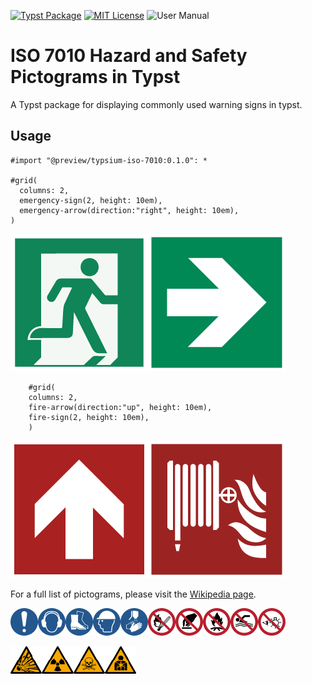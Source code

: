 [![Typst Package](https://img.shields.io/badge/dynamic/toml?url=https%3A%2F%2Fraw.githubusercontent.com%2FTypsium%2Ftypsium-iso-7010%2Fmain%2Ftypst.toml&query=%24.package.version&prefix=v&logo=typst&label=package&color=239DAD)](https://typst.app/universe/package/typsium-iso-7010)
[![MIT License](https://img.shields.io/badge/license-MIT-blue)](https://github.com/Typsium/typsium/blob/main/LICENSE)
![User Manual](https://img.shields.io/badge/manual-.pdf-purple)

# ISO 7010 Hazard and Safety Pictograms in Typst

A Typst package for displaying commonly used warning signs in typst.

## Usage
```typst
#import "@preview/typsium-iso-7010:0.1.0": *

#grid(
  columns: 2,
  emergency-sign(2, height: 10em),
  emergency-arrow(direction:"right", height: 10em),
)
```

![result](https://raw.githubusercontent.com/Typsium/typsium-iso-7010/main/tests/emergency-exit/ref/1.png)


```typst
    #grid(
    columns: 2,
    fire-arrow(direction:"up", height: 10em),
    fire-sign(2, height: 10em),
    )
```
![result](https://raw.githubusercontent.com/Typsium/typsium-iso-7010/main/tests/fire-extinguisher/ref/1.png)

For a full list of pictograms, please visit the [Wikipedia page](https://en.wikipedia.org/wiki/ISO_7010).

![result](https://raw.githubusercontent.com/Typsium/typsium-iso-7010/main/tests/mandatory-prohibited/ref/1.png)

![result](https://raw.githubusercontent.com/Typsium/typsium-iso-7010/main/tests/warning/ref/1.png)